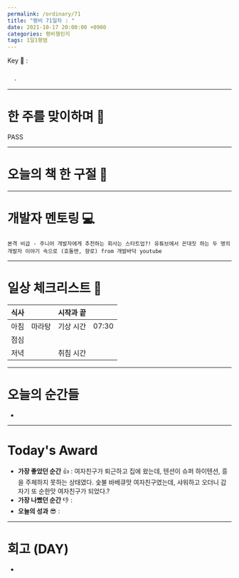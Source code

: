 ```yaml
---
permalink: /ordinary/71
title: "평비 71일차 : "
date: 2021-10-17 20:00:00 +0900
categories: 평비챌린지
tags: 1일1평범
---  
```

Key 🔑 : 
```

  -
```

---
# 한 주를 맞이하며 🤗
PASS

---
# 오늘의 책 한 구절 📕


---
# 개발자 멘토링 💻
`본격 비급 - 주니어 개발자에게 추천하는 회사는 스타트업?! 유튜브에서 꼰대짓 하는 두 명의 개발자 이야기 속으로 (호돌맨, 향로) from 개발바닥 youtube`  

---
# 일상 체크리스트 📃

| 식사 |  | 시작과 끝 |  |
|:----:|:----:|:----:|:----:|
| 아침 | 마라탕 | 기상 시간 | 07:30 |
| 점심 |  |  |  |
| 저녁 |  | 취침 시간 |  |

---
# 오늘의 순간들
- 

---
# Today's Award
- **가장 좋았던 순간** 👍 : 여자친구가 퇴근하고 집에 왔는데, 텐션이 슈퍼 하이텐션, 흥을 주체하지 못하는 상태였다. 숯불 바베큐맛 여자친구였는데, 샤워하고 오더니 갑자기 또 순한맛 여자친구가 되었다.?
- **가장 나빴던 순간** 👎 : 
- **오늘의 성과** 😎 : 

---
# 회고 (DAY)
- 